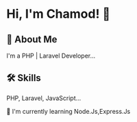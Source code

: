 
# Hi, I'm Chamod! 👋


## 🚀 About Me
I'm a PHP | Laravel Developer...


## 🛠 Skills
PHP, Laravel, JavaScript...

🧠 I'm currently learning Node.Js,Express.Js



